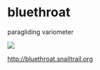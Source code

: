 # bluethroat
paragliding variometer

<img src="http://bluethroat.snailtrail.org/images/bluethroat3.jpg" />

http://bluethroat.snailtrail.org
